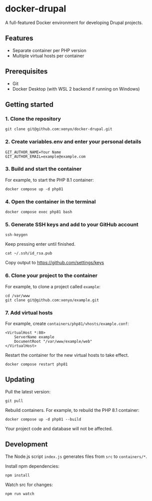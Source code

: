 # docker-drupal

A full-featured Docker environment for developing Drupal projects.

## Features

- Separate container per PHP version
- Multiple virtual hosts per container

## Prerequisites

- Git
- Docker Desktop (with WSL 2 backend if running on Windows)

## Getting started

### 1. Clone the repository

```
git clone git@github.com:xenyo/docker-drupal.git
```

### 2. Create variables.env and enter your personal details

```
GIT_AUTHOR_NAME=Your Name
GIT_AUTHOR_EMAIL=example@example.com
```

### 3. Build and start the container

For example, to start the PHP 8.1 container:

```
docker compose up -d php81
```

### 4. Open the container in the terminal

```
docker compose exec php81 bash
```

### 5. Generate SSH keys and add to your GitHub account

```
ssh-keygen
```

Keep pressing enter until finished.

```
cat ~/.ssh/id_rsa.pub
```

Copy output to https://github.com/settings/keys


### 6. Clone your project to the container

For example, to clone a project called `example`:

```
cd /var/www
git clone git@github.com:xenyo/example.git
```

### 7. Add virtual hosts

For example, create `containers/php81/vhosts/example.conf`:

```
<VirtualHost *:80>
    ServerName example
    DocumentRoot "/var/www/example/web"
</VirtualHost>
```

Restart the container for the new virtual hosts to take effect.

```
docker compose restart php81
```

## Updating

Pull the latest version:

```
git pull
```

Rebuild containers. For example, to rebuild the PHP 8.1 container:

```
docker compose up -d php81 --build
```

Your project code and database will not be affected.

## Development

The Node.js script `index.js` generates files from `src` to `containers/*`.

Install npm dependencies:

```
npm install
```

Watch src for changes:

```
npm run watch
```
